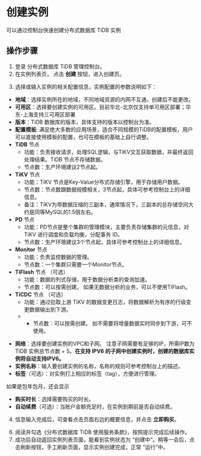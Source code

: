 # 创建实例
可以通过控制台快速创建分布式数据库 TiDB 实例

## 操作步骤
1. 登录 分布式数据库 TiDB 管理控制台。
2. 在实例列表页， 点击 **创建** 按钮，进入创建页。

<!-- ![实例列表](../../../../image/TiDB/instance-list.png) -->

3. 选择或输入实例的相关配置信息，实例配置的参数说明如下：
- **地域**：选择实例所在的地域，不同地域资源的内网不互通，创建后不能更改。
- **可用区**：选择要创建实例的可用区。目前华北-北京仅支持单可用区部署；华东-上海支持三可用区部署
- **版本**：TiDB 数据库的版本，具体支持的版本以控制台为准。
- **配置模板**: 满足绝大多数的应用场景，适合不同规模的TiDB的配置模板，用户可以直接使用模板的配置，也可在模板的基础上自行调整。
- **TiDB** 节点
  - 功能：负责接收请求，处理SQL逻辑，与TiKV交互获取数据，并最终返回处理结果。TiDB 节点不存储数据。 
  - 节点数：生产环境建议2节点起。
- **TiKV** 节点
  - 功能：TiKV 节点是Key-Value分布式存储引擎，用于存储用户数据。
  - 节点数：节点数跟数据规模相关，3节点起，具体可参考控制台上的详细信息。
  - 备注：TiKV为带数据压缩的三副本，通常情况下，三副本的总存储空间大约是同等MySQL的1.5倍左右。
- **PD** 节点
  - 功能：PD节点是整个集群的管理模块，主要负责存储集群的元信息，对 TiKV 进行调度和负载均衡，分配事务 ID。
  - 节点数：生产环境建议3个节点起，具体可参考控制台上的详细信息。
- **Monitor** 节点
  - 功能：负责监控数据的管理。
  - 节点数：一个集群只需要一个Monitor节点。
- **TiFlash** 节点 （可选）
  - 功能：数据的列式存储，用于数据分析类的查询加速。
  - 节点数：可以按需创建。 如果无数据分析的业务，可以不使用TiFlash。
- **TiCDC** 节点 （可选）
  - 功能：通过拉取上游 TiKV 的数据变更日志，将数据解析为有序的行级变更数据输出到下游。
  - - 节点数：可以按需创建。 如不需要将增量数据实时同步到下游，可不使用。
<!-- ![创建实例1](../../../../image/TiDB/create-instance.png) -->
<!-- ![创建实例1](../../../../image/TiDB/create-instance-1.png) -->

- **网络**：选择要创建实例的VPC和子网。 注意子网需要有足够的IP，所需IP数为 TiDB 实例总节点数 + 5。**在支持 IPV6 的子网中创建实例时，创建的数据库实例将自动支持IPV6。**
- **实例名称**：输入要创建实例的名称，名称的规则可参考控制台上的描述。
- **标签**（可选）：对实例打上相应的标签（tag），方便进行管理。

如果是包年包月，还会显示
- **购买时长**：选择需要购买的时长。
- **自动续费**（可选）：当账户金额充足时，在实例到期前是否自动续费。

<!-- ![创建实例2](../../../../image/TiDB/create-instance-2.png)-->

4. 信息输入完成后，可查看点击页面右边的概要信息，并点击 **立即购买**。

<!-- ![创建实例3](../../../../image/TiDB/create-instance-3.png)-->

6. 阅读并勾选《分布式数据库 TiDB 使用服务条款》，按照提示完成后续操作。 
7. 成功后自动返回实例列表页面，能看到实例状态为 “创建中”。稍等一会后，点击刷新按钮，手工刷新页面，显示实例创建完成，正常 “运行”中。
